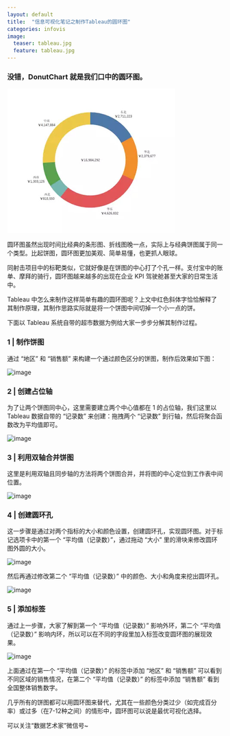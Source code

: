 ```yaml
---
layout: default
title:  "信息可视化笔记之制作Tableau的圆环图"
categories: infovis 
image:
  teaser: tableau.jpg
  feature: tableau.jpg
---
```


### 没错，DonutChart 就是我们口中的圆环图。
![image](https://github.com/SQsuki/SQsuki.github.io/blob/master/images/yuanhuan.jpg)









圆环图虽然出现时间比经典的条形图、折线图晚一点，实际上与经典饼图属于同一个类型。比起饼图，圆环图更加美观、简单易懂，也更抓人眼球。

同射击项目中的标靶类似，它就好像是在饼图的中心打了个孔一样。支付宝中的账单、摩拜的骑行，圆环图越来越多的出现在企业 KPI 驾驶舱甚至大家的日常生活中。

Tableau 中怎么来制作这样简单有趣的圆环图呢？上文中红色斜体字恰恰解释了其制作原理，其制作思路实际就是将一个饼图中间切掉一个小一点的饼。

下面以 Tableau 系统自带的超市数据为例给大家一步步分解其制作过程。

### 1 | 制作饼图

通过 “地区” 和 “销售额” 来构建一个通过颜色区分的饼图，制作后效果如下图：

![image](https://github.com/SQsuki/SQsuki.github.io/images/bingtu.jpg)

### 2 | 创建占位轴

为了让两个饼图同中心，这里需要建立两个中心值都在 1 的占位轴，我们这里以 Tableau 数据自带的 “记录数” 来创建：拖拽两个 “记录数” 到行轴，然后将聚合函数改为平均值即可。

![image](https://github.com/SQsuki/SQsuki.github.io/images/zhanweitu.gif)

### 3 | 利用双轴合并饼图

这里是利用双轴且同步轴的方法将两个饼图合并，并将图的中心定位到工作表中间位置。

![image](https://github.com/SQsuki/SQsuki.github.io/images/shuangzhou.gif)

### 4 | 创建圆环孔

这一步骤是通过对两个指标的大小和颜色设置，创建圆环孔，实现圆环图。对于标记选项卡中的第一个 “平均值（记录数）”，通过拖动 “大小” 里的滑块来修改圆环图外圆的大小。

![image](https://github.com/SQsuki/SQsuki.github.io/images/yuanhuankong.gif)

然后再通过修改第二个 “平均值（记录数）” 中的颜色、大小和角度来挖出圆环孔。

![image](https://github.com/SQsuki/SQsuki.github.io/images/pingjunzhi.gif)

### 5 | 添加标签

通过上一步骤，大家了解到第一个 “平均值（记录数）” 影响外环，第二个 “平均值（记录数）” 影响内环，所以可以在不同的字段里加入标签改变圆环图的展现效果。

![image](https://github.com/SQsuki/SQsuki.github.io/images/biaoqian.gif)

上面通过在第一个 “平均值（记录数）” 的标签中添加 “地区” 和 “销售额” 可以看到不同区域的销售情况，在第二个 “平均值（记录数）” 的标签中添加 “销售额” 看到全国整体销售数字。

几乎所有的饼图都可以用圆环图来替代，尤其在一些颜色分类过少（如完成百分率）或过多（在7-12种之间）的情形中，圆环图可以说是最优可视化选择。

可以关注“数据艺术家”微信号~
